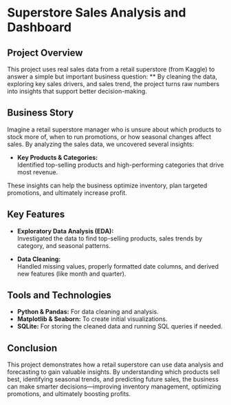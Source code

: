 # Superstore Sales Analysis and Dashboard

## Project Overview

This project uses real sales data from a retail superstore (from Kaggle) to answer a simple but important business question: ** By cleaning the data, exploring key sales drivers, and sales trend, the project turns raw numbers into insights that support better decision-making.

## Business Story

Imagine a retail superstore manager who is unsure about which products to stock more of, when to run promotions, or how seasonal changes affect sales. By analyzing the sales data, we uncovered several insights:

- **Key Products & Categories:**  
  Identified top-selling products and high-performing categories that drive most revenue.


These insights can help the business optimize inventory, plan targeted promotions, and ultimately increase profit.

## Key Features

- **Exploratory Data Analysis (EDA):**  
  Investigated the data to find top-selling products, sales trends by category, and seasonal patterns.

- **Data Cleaning:**  
  Handled missing values, properly formatted date columns, and derived new features (like month and quarter).

## Tools and Technologies

- **Python & Pandas:** For data cleaning and analysis.
- **Matplotlib & Seaborn:** To create initial visualizations.
- **SQLite:** For storing the cleaned data and running SQL queries if needed.

## Conclusion

This project demonstrates how a retail superstore can use data analysis and forecasting to gain valuable insights. By understanding which products sell best, identifying seasonal trends, and predicting future sales, the business can make smarter decisions—improving inventory management, optimizing promotions, and ultimately boosting profits.

